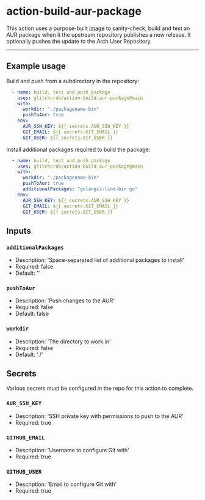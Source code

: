 # action-build-aur-package

This action uses a purpose-built [image](https://hub.docker.com/repository/docker/glitchcrab/arch-build-container)
to sanity-check, build and test an AUR package when it the upstream repository
publishes a new release. It optionally pushes the update to the Arch User Repository.

---

## Example usage

Build and push from a subdirectory in the repository:

```yaml
  - name: build, test and push package
    uses: glitchcrab/action-build-aur-package@main
    with:
      workdir: "./packagename-bin"
      pushToAur: true
    env:
      AUR_SSH_KEY: ${{ secrets.AUR_SSH_KEY }}
      GIT_EMAIL: ${{ secrets.GIT_EMAIL }}
      GIT_USER: ${{ secrets.GIT_USER }}
```

Install additional packages required to build the package:

```yaml
  - name: build, test and push package
    uses: glitchcrab/action-build-aur-package@main
    with:
      workdir: "./packagename-bin"
      pushToAur: true
      additionalPackages: "golangci-lint-bin go"
    env:
      AUR_SSH_KEY: ${{ secrets.AUR_SSH_KEY }}
      GIT_EMAIL: ${{ secrets.GIT_EMAIL }}
      GIT_USER: ${{ secrets.GIT_USER }}
```

## Inputs

### `additionalPackages`

- Description: 'Space-separated list of additional packages to install'
- Required: false
- Default: ''

### `pushToAur`

- Description: 'Push changes to the AUR'
- Required: false
- Default: false

### `workdir`

- Description: 'The directory to work in'
- Required: false
- Default: './'

## Secrets

Various secrets must be configured in the repo for this action to complete.

### `AUR_SSH_KEY`

- Description: 'SSH private key with permissions to push to the AUR'
- Required: true

### `GITHUB_EMAIL`

- Description: 'Username to configure Git with'
- Required: true

### `GITHUB_USER`

- Description: 'Email to configure Git with'
- Required: true
